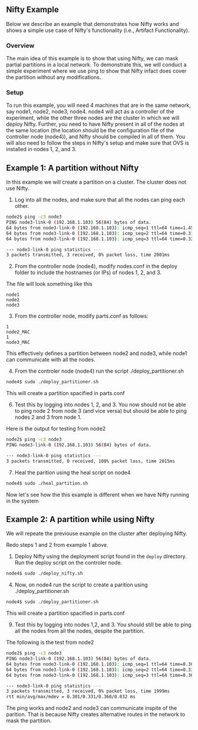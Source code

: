 Nifty Example
-------

Below we describe an example that demonstrates how Nifty works and shows a simple use case of Nifty's functionality (i.e., Artifact Functionality).

### Overview
The main idea of this example is to show that using Nifty, we can mask partial partitions in a local network. To demonstrate this, we will conduct a simple experiment where we use ping to show that Nifty infact does cover the partition without any modifications.

### Setup
To run this example, you will need 4 machines that are in the same network, say node1, node2, node3, node4. node4 will act as a controller of the experiment, while the other three nodes are the cluster in which we will deploy Nifty. Further, you need to have Nifty present in all of the nodes at the same location (the location should be the configuration file of the controller node (node4)), and Nifty should be compiled in all of them. You will also need to follow the steps in Nifty's setup and make sure that OVS is installed in nodes 1, 2, and 3.

Example 1: A partition without Nifty
-------

In this example we will create a partition on a cluster. The cluster does not use Nifty.

1. Log into all the nodes, and make sure that all the nodes can ping each other.

```bash
node2$ ping -c3 node3
PING node3-link-0 (192.168.1.103) 56(84) bytes of data.
64 bytes from node3-link-0 (192.168.1.103): icmp_seq=1 ttl=64 time=1.45 ms
64 bytes from node3-link-0 (192.168.1.103): icmp_seq=2 ttl=64 time=0.311 ms
64 bytes from node3-link-0 (192.168.1.103): icmp_seq=3 ttl=64 time=0.327 ms

--- node3-link-0 ping statistics ---
3 packets transmitted, 3 received, 0% packet loss, time 2001ms
```

2. From the controller node (node4), modify nodes.conf in the deploy folder to include the hostnames (or IPs) of nodes 1, 2, and 3.

The file will look something like this
```
node1
node2
node3
```

3. From the controller node, modify parts.conf as follows: 

```
1
node2_MAC
1
node3_MAC
```

This effectively defines a partition between node2 and node3, while node1 can communicate with all the nodes.

4. From the controler node (node4) run the script ./deploy_partitioner.sh

```bash
node4$ sudo ./deploy_partitioner.sh
```

This will create a partition spacified in parts.conf

6. Test this by logging into nodes 1, 2, and 3. You now should not be able to ping node 2 from node 3 (and vice versa) but should be able to ping nodes 2 and 3 from node 1.

Here is the output for testing from node2
```bash
node2$ ping -c3 node3
PING node3-link-0 (192.168.1.103) 56(84) bytes of data.

--- node3-link-0 ping statistics ---
3 packets transmitted, 0 received, 100% packet loss, time 2015ms
```

7. Heal the parition using the heal script on node4

```bash
node4$ sudo ./heal_partition.sh
```

Now let's see how the this example is different when we have Nifty running in the system

Example 2: A partition while using Nifty
-------

We will repeate the previouse example on the cluster after deploying Nifty.

Redo steps 1 and 2 from example 1 above.

1. Deploy Nifty using the deployment script found in the ```deploy``` directory. Run the deploy script on the controler node.

```bash
node4$ sudo ./deploy_nifty.sh
```

4. Now, on node4 run the script to create a parition using ./deploy_partitioner.sh

```bash
node4$ sudo ./deploy_partitioner.sh
```

This will create a partition spacified in parts.conf

9. Test this by logging into nodes 1,2, and 3. You should still be able to ping all the nodes from all the nodes, despite the partition.

The following is the test from node2
```bash
node2$ ping -c3 node3
PING node3-link-0 (192.168.1.103) 56(84) bytes of data.
64 bytes from node3-link-0 (192.168.1.103): icmp_seq=1 ttl=64 time=0.301 ms
64 bytes from node3-link-0 (192.168.1.103): icmp_seq=2 ttl=64 time=0.334 ms
64 bytes from node3-link-0 (192.168.1.103): icmp_seq=3 ttl=64 time=0.360 ms

--- node3-link-0 ping statistics ---
3 packets transmitted, 3 received, 0% packet loss, time 1999ms
rtt min/avg/max/mdev = 0.301/0.331/0.360/0.032 ms
```

The ping works and node2 and node3 can communicate inspite of the parition. That is because Nifty creates alternative routes in the network to mask the partition.












